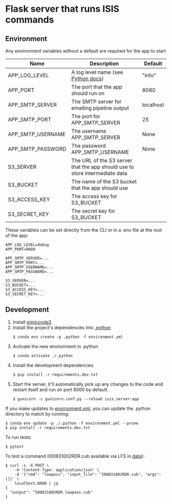 # Flask server that runs ISIS commands

## Environment
Any environment variables without a default are required for the app to start

| Name | Description | Default |
| ---- | ----------- | ------- |
| APP_LOG_LEVEL | A log level name (see [Python docs](https://docs.python.org/3/library/logging.html#logging-levels)) | "info" |
| APP_PORT | The port that the app should run on | 8080 |
| APP_SMTP_SERVER | The SMTP server for emailing pipeline output | localhost |
| APP_SMTP_PORT | The port for APP_SMTP_SERVER | 25 |
| APP_SMTP_USERNAME | The username APP_SMTP_SERVER | None |
| APP_SMTP_PASSWORD | The password APP_SMTP_USERNAME | None |
| S3_SERVER | The URL of the S3 server that the app should use to store intermediate data | |
| S3_BUCKET | The name of the S3 bucket that the app should use | |
| S3_ACCESS_KEY | The access key for S3_BUCKET | |
| S3_SECRET_KEY | The secret key for S3_BUCKET | |

These variables can be set directly from the CLI or in a .env file at the root
of the app:
```dotenv
APP_LOG_LEVEL=debug
APP_PORT=8080

APP_SMTP_SERVER=...
APP_SMTP_PORT=...
APP_SMTP_USERNAME=...
APP_SMTP_PASSWORD=...

S3_SERVER=...
S3_BUCKET=...
S3_ACCESS_KEY=...
S3_SECRET_KEY=...
```


## Development
1. Install [miniconda3](https://docs.conda.io/en/latest/miniconda.html)
2. Install the project's dependencies into [.python](./.python)
   ```console
   $ conda env create -p .python -f environment.yml
   ```
3. Activate the new environment in .python
   ```console
   $ conda activate ./.python 
   ```
4. Install the development dependencies
    ```console
    $ pip install -r requirements.dev.txt
    ```
4. Start the server, it'll automatically pick up any changes to the code
and restart itself and run on port 8000 by default.
   ```console
   $ gunicorn -c gunicorn.conf.py --reload isis_server:app
   ```

If you make updates to [environment.yml](./environment.yml), you can update
the .python directory to match by running:
```console
$ conda env update -p ./.python -f environment.yml --prune
$ pip install -r requirements.dev.txt
```

To run tests:
```console
$ pytest
```

To test a command (I00831002RDR.cub available via LFS in [data](./data/test)):
```console
$ curl -s -X POST \
    -H 'Content-Type: application/json' \
    -d '{"cmd": "lowpass", "input_file": "I00831002RDR.cub", "args": []}' \
    localhost:8000 | jq
{
  "output": "I00831002RDR.lowpass.cub"
}
```

